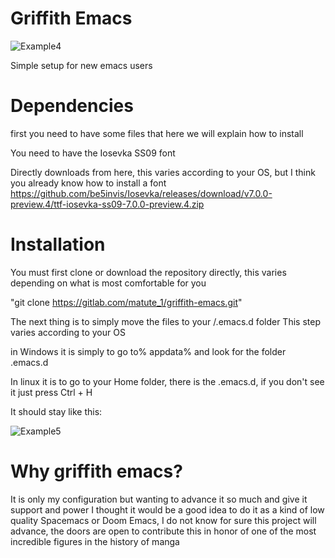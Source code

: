 # Griffith Emacs

![Example4](/uploads/6cadb5e6ff35f85f7a9031cc912f0787/Example4.png)

Simple setup for new emacs users

# Dependencies
first you need to have some files that here we will explain how to install

You need to have the Iosevka SS09 font

Directly downloads from here, this varies according to your OS, but I think you already know how to install a font
https://github.com/be5invis/Iosevka/releases/download/v7.0.0-preview.4/ttf-iosevka-ss09-7.0.0-preview.4.zip

# Installation

You must first clone or download the repository directly, this varies depending on what is most comfortable for you

"git clone https://gitlab.com/matute_1/griffith-emacs.git"

The next thing is to simply move the files to your /.emacs.d folder
This step varies according to your OS

in Windows it is simply to go to% appdata% and look for the folder .emacs.d

In linux it is to go to your Home folder, there is the .emacs.d, if you don't see it just press Ctrl + H

It should stay like this:

![Example5](/uploads/98dc844d1bf53eee987f9e93cd46594e/Example5.png)

# Why griffith emacs?

It is only my configuration but wanting to advance it so much and give it support and power I thought it would be a good idea to do it as a kind of low quality Spacemacs or Doom Emacs, I do not know for sure this project will advance, the doors are open to contribute this in honor of one of the most incredible figures in the history of manga

